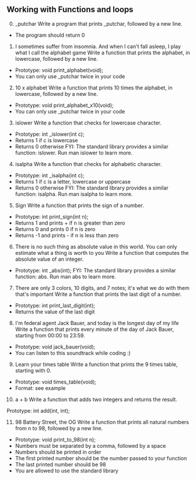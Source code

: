 ## Working with Functions and loops

0. _putchar
Write a program that prints _putchar, followed by a new line.

 - The program should return 0

1. I sometimes suffer from insomnia. And when I can't fall asleep, I play what I call the alphabet game
Write a function that prints the alphabet, in lowercase, followed by a new line.

 - Prototype: void print_alphabet(void);
 - You can only use _putchar twice in your code

2. 10 x alphabet
Write a function that prints 10 times the alphabet, in lowercase, followed by a new line.

 - Prototype: void print_alphabet_x10(void);
 - You can only use _putchar twice in your code

3. islower
Write a function that checks for lowercase character.

 - Prototype: int _islower(int c);
 - Returns 1 if c is lowercase
 - Returns 0 otherwise
 FYI: The standard library provides a similar function: islower. Run man islower to learn more.

4. isalpha
Write a function that checks for alphabetic character.

 - Prototype: int _isalpha(int c);
 - Returns 1 if c is a letter, lowercase or uppercase
 - Returns 0 otherwise
FYI: The standard library provides a similar function: isalpha. Run man isalpha to learn more.

5. Sign
Write a function that prints the sign of a number.

 - Prototype: int print_sign(int n);
 - Returns 1 and prints + if n is greater than zero
 - Returns 0 and prints 0 if n is zero
 - Returns -1 and prints - if n is less than zero

6. There is no such thing as absolute value in this world. You can only estimate what a thing is worth to you
Write a function that computes the absolute value of an integer.

 - Prototype: int _abs(int);
FYI: The standard library provides a similar function: abs. Run man abs to learn more.

7. There are only 3 colors, 10 digits, and 7 notes; it's what we do with them that's important
Write a function that prints the last digit of a number.

 - Prototype: int print_last_digit(int);
 - Returns the value of the last digit

8. I'm federal agent Jack Bauer, and today is the longest day of my life
Write a function that prints every minute of the day of Jack Bauer, starting from 00:00 to 23:59.

 - Prototype: void jack_bauer(void);
 - You can listen to this soundtrack while coding :)

9. Learn your times table
Write a function that prints the 9 times table, starting with 0.

 - Prototype: void times_table(void);
 - Format: see example

10. a + b
Write a function that adds two integers and returns the result.

Prototype: int add(int, int);

11. 98 Battery Street, the OG
Write a function that prints all natural numbers from n to 98, followed by a new line.

 - Prototype: void print_to_98(int n);
 - Numbers must be separated by a comma, followed by a space
 - Numbers should be printed in order
 - The first printed number should be the number passed to your function
 - The last printed number should be 98
 - You are allowed to use the standard library


